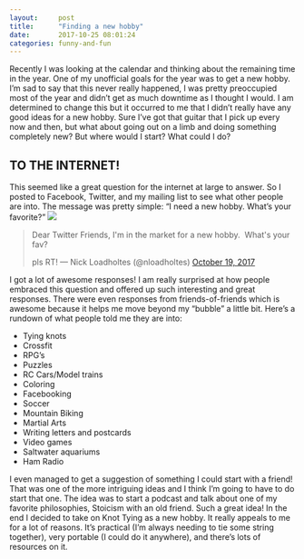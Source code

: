 ```yaml
---
layout:     post
title:      "Finding a new hobby"
date:       2017-10-25 08:01:24
categories: funny-and-fun
---
```

Recently I was looking at the calendar and thinking about the remaining time in the year. One of my unofficial goals for the year was to get a new hobby. I’m sad to say that this never really happened, I was pretty preoccupied most of the year and didn’t get as much downtime as I thought I would. I am determined to change this but it occurred to me that I didn’t really have any good ideas for a new hobby. Sure I’ve got that guitar that I pick up every now and then, but what about going out on a limb and doing something completely new? But where would I start? What could I do?

## TO THE INTERNET!

This seemed like a great question for the internet at large to answer. So I posted to Facebook, Twitter, and my mailing list to see what other people are into. The message was pretty simple: “I need a new hobby. What’s your favorite?” ![](https://ironboundsoftware.com/blog/wp-content/uploads/2017/10/Screenshot-2017-10-25-at-7.52.27-AM-420x291.png)  

> Dear Twitter Friends, I'm in the market for a new hobby.  What's your fav?
> 
> pls RT! — Nick Loadholtes (@nloadholtes) [October 19, 2017](https://twitter.com/nloadholtes/status/921127074567479297?ref_src=twsrc%5Etfw)

I got a lot of awesome responses! I am really surprised at how people embraced this question and offered up such interesting and great responses. There were even responses from friends-of-friends which is awesome because it helps me move beyond my “bubble” a little bit. Here’s a rundown of what people told me they are into:

  * Tying knots
  * Crossfit
  * RPG’s
  * Puzzles
  * RC Cars/Model trains
  * Coloring
  * Facebooking
  * Soccer
  * Mountain Biking
  * Martial Arts
  * Writing letters and postcards
  * Video games
  * Saltwater aquariums
  * Ham Radio

I even managed to get a suggestion of something I could start with a friend! That was one of the more intriguing ideas and I think I’m going to have to do start that one. The idea was to start a podcast and talk about one of my favorite philosophies, Stoicism with an old friend. Such a great idea! In the end I decided to take on Knot Tying as a new hobby. It really appeals to me for a lot of reasons. It’s practical (I’m always needing to tie some string together), very portable (I could do it anywhere), and there’s lots of resources on it. 

